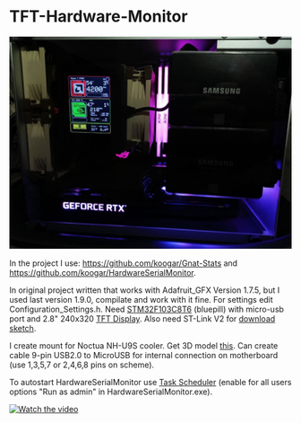 # TFT-Hardware-Monitor

![Image alt](https://github.com/CreatiV92/TFT-Hardware-Monitor/blob/main/photo/4.jpg)

In the project I use: https://github.com/koogar/Gnat-Stats and https://github.com/koogar/HardwareSerialMonitor.

In original project written that works with Adafruit_GFX Version 1.7.5, but I used last version 1.9.0, compilate and work with it fine. For settings edit Configuration_Settings.h. Need [STM32F103C8T6](https://aliexpress.ru/item/32525208361.html?spm=a2g0s.12269583.0.0.738d33ddSBk5Ei) (bluepill) with micro-usb port and 2.8" 240x320 [TFT Display](https://aliexpress.ru/item/32982544355.html?spm=a2g0s.12269583.0.0.28027dabf5NlT3). Also need ST-Link V2 for [download sketch](https://hobbyprojects.home.blog/2019/06/22/stm32f103-blue-pill-%D0%B8-%D0%B0%D1%80%D0%B4%D1%83%D0%B8%D0%BD%D0%BE-ide/).

I create mount for Noctua NH-U9S cooler. Get 3D model [this](https://www.thingiverse.com/thing:4801562). Can create cable 9-pin USB2.0 to MicroUSB for internal connection on motherboard (use 1,3,5,7 or 2,4,6,8 pins on scheme).

To autostart HardwareSerialMonitor use [Task Scheduler](https://github.com/CreatiV92/TFT-Hardware-Monitor/tree/main/autostart) (enable for all users options "Run as admin" in HardwareSerialMonitor.exe).



[![Watch the video](https://img.youtube.com/vi/kjGCW0GJQG8/maxresdefault.jpg)](https://youtu.be/kjGCW0GJQG8)
